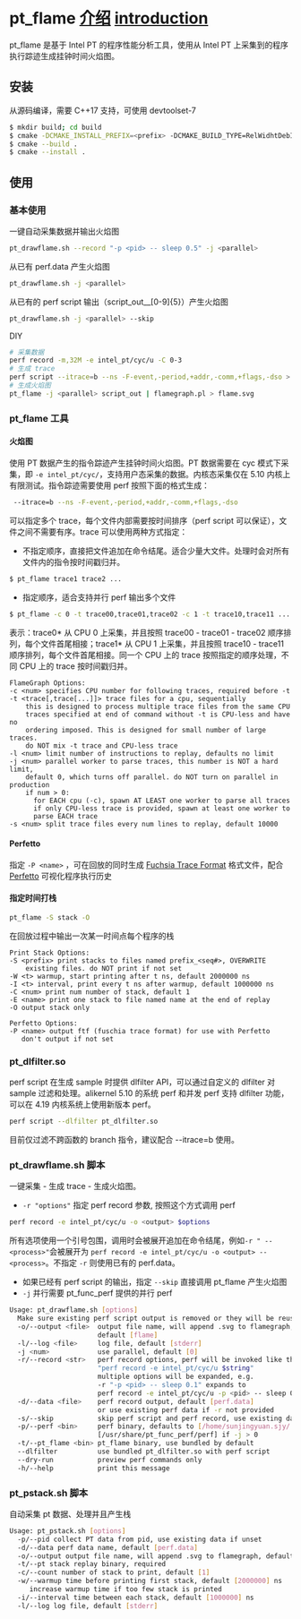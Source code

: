 # pt_flame [介绍](./doc/zh.md) [introduction](./doc/en.md)

pt\_flame 是基于 Intel PT 的程序性能分析工具，使用从 Intel PT 上采集到的程序执行踪迹生成挂钟时间火焰图。

## 安装

从源码编译，需要 C++17 支持，可使用 devtoolset-7

```bash
$ mkdir build; cd build
$ cmake -DCMAKE_INSTALL_PREFIX=<prefix> -DCMAKE_BUILD_TYPE=RelWidhtDebInfo ../
$ cmake --build .
$ cmake --install .
```

## 使用

### 基本使用

一键自动采集数据并输出火焰图

```bash
pt_drawflame.sh --record "-p <pid> -- sleep 0.5" -j <parallel>
```

从已有 perf.data 产生火焰图

```bash
pt_drawflame.sh -j <parallel>
```

从已有的 perf script 输出（script_out__[0-9]{5}）产生火焰图

```bash
pt_drawflame.sh -j <parallel> --skip
```

DIY

```bash
# 采集数据
perf record -m,32M -e intel_pt/cyc/u -C 0-3
# 生成 trace
perf script --itrace=b --ns -F-event,-period,+addr,-comm,+flags,-dso > script_out
# 生成火焰图
pt_flame -j <parallel> script_out | flamegraph.pl > flame.svg
```

### pt\_flame 工具

#### 火焰图

使用 PT 数据产生的指令踪迹产生挂钟时间火焰图。PT 数据需要在 cyc 模式下采集，即 `-e intel_pt/cyc/`，支持用户态采集的数据。内核态采集仅在 5.10 内核上有限测试。指令踪迹需要使用 perf 按照下面的格式生成：

```bash
 --itrace=b --ns -F-event,-period,+addr,-comm,+flags,-dso
```

可以指定多个 trace，每个文件内部需要按时间排序（perf script 可以保证），文件之间不需要有序。trace 可以使用两种方式指定：
- 不指定顺序，直接把文件追加在命令结尾。适合少量大文件。处理时会对所有文件内的指令按时间戳归并。

```bash
$ pt_flame trace1 trace2 ... 
```

- 指定顺序，适合支持并行 perf 输出多个文件

```bash
$ pt_flame -c 0 -t trace00,trace01,trace02 -c 1 -t trace10,trace11 ...
```

表示：trace0* 从 CPU 0 上采集，并且按照 trace00 - trace01 - trace02 顺序排列，每个文件首尾相接；trace1* 从 CPU 1 上采集，并且按照 trace10 - trace11 顺序排列，每个文件首尾相接。同一个 CPU 上的 trace 按照指定的顺序处理，不同 CPU 上的 trace 按时间戳归并。

    FlameGraph Options:
    -c <num> specifies CPU number for following traces, required before -t
    -t <trace[,trace[...]]> trace files for a cpu, sequentially
        this is designed to process multiple trace files from the same CPU
        traces specified at end of command without -t is CPU-less and have no
        ordering imposed. This is designed for small number of large traces.
        do NOT mix -t trace and CPU-less trace
    -l <num> limit number of instructions to replay, defaults no limit
    -j <num> parallel worker to parse traces, this number is NOT a hard limit,
        default 0, which turns off parallel. do NOT turn on parallel in production
        if num > 0:
          for EACH cpu (-c), spawn AT LEAST one worker to parse all traces
          if only CPU-less trace is provided, spawn at least one worker to
          parse EACH trace
    -s <num> split trace files every num lines to replay, default 10000

#### Perfetto

指定 `-P <name>` ，可在回放的同时生成 [Fuchsia Trace Format](https://fuchsia.dev/fuchsia-src/reference/tracing/trace-format) 格式文件，配合 [Perfetto](https://ui.perfetto.dev/) 可视化程序执行历史

#### 指定时间打栈

```bash
pt_flame -S stack -O
```

在回放过程中输出一次某一时间点每个程序的栈

    Print Stack Options:
    -S <prefix> print stacks to files named prefix_<seq#>, OVERWRITE
        existing files. do NOT print if not set
    -W <t> warmup, start printing after t ns, default 2000000 ns
    -I <t> interval, print every t ns after warmup, default 1000000 ns
    -C <num> print num number of stack, default 1
    -E <name> print one stack to file named name at the end of replay
    -O output stack only

    Perfetto Options:
    -P <name> output ftf (fuschia trace format) for use with Perfetto
       don't output if not set

### pt\_dlfilter.so

perf script 在生成 sample 时提供 dlfilter API，可以通过自定义的 dlfilter 对 sample 过滤和处理。alikernel 5.10 的系统 perf 和并发 perf 支持 dlfilter 功能，可以在 4.19 内核系统上使用新版本 perf。

```bash
perf script --dlfilter pt_dlfilter.so
```

目前仅过滤不跨函数的 branch 指令，建议配合 --itrace=b 使用。

### pt\_drawflame.sh 脚本

一键采集 - 生成 trace - 生成火焰图。
- `-r "options"` 指定 perf record 参数, 按照这个方式调用 perf

```bash
perf record -e intel_pt/cyc/u -o <output> $options
```

所有选项使用一个引号包围，调用时会被展开追加在命令结尾，例如`-r " -- <process>"`会被展开为 `perf record -e intel_pt/cyc/u -o <output> -- <process>`。不指定 `-r` 则使用已有的 perf.data。

- 如果已经有 perf script 的输出，指定 `--skip` 直接调用 pt_flame 产生火焰图
- `-j` 并行需要 pt\_func\_perf 提供的并行 perf

```bash
Usage: pt_drawflame.sh [options]
  Make sure existing perf script output is removed or they will be reused or overwritten
  -o/--output <file>  output file name, will append .svg to flamegraph,
                      default [flame]
  -l/--log <file>     log file, default [stderr]
  -j <num>            use parallel, default [0]
  -r/--record <str>   perf record options, perf will be invoked like this:
                      "perf record -e intel_pt/cyc/u $string"
                      multiple options will be expanded, e.g.
                      -r "-p <pid> -- sleep 0.1" expands to
                      perf record -e intel_pt/cyc/u -p <pid> -- sleep 0.1
  -d/--data <file>    perf record output, default [perf.data]
                      or use existing perf data if -r not provided
  -s/--skip           skip perf script and perf record, use existing data
  -p/--perf <bin>     perf binary, defaults to [/home/sunjingyuan.sjy/.local/bin/perf] if -j 0,
                      [/usr/share/pt_func_perf/perf] if -j > 0
  -t/--pt_flame <bin> pt_flame binary, use bundled by default
  --dlfilter          use bundled pt_dlfilter.so with perf script
  --dry-run           preview perf commands only
  -h/--help           print this message
```

### pt_pstack.sh 脚本

自动采集 pt 数据、处理并且产生栈

```bash
Usage: pt_pstack.sh [options]
  -p/--pid collect PT data from pid, use existing data if unset
  -d/--data perf data name, default [perf.data]
  -o/--output output file name, will append .svg to flamegraph, default [flame]
  -t/--pt stack replay binary, required
  -c/--count number of stack to print, default [1]
  -w/--warmup time before printing first stack, default [2000000] ns
     increase warmup time if too few stack is printed
  -i/--interval time between each stack, default [1000000] ns
  -l/--log log file, default [stderr]
```
